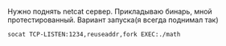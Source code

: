 Нужно поднять netcat сервер. Прикладываю бинарь, мной протестированный. Вариант запуска(я всегда поднимал так)

```bash
socat TCP-LISTEN:1234,reuseaddr,fork EXEC:./math
```
